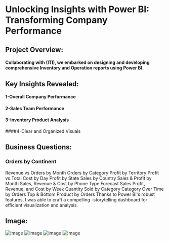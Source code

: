# Unlocking Insights with Power BI: Transforming Company Performance
## Project Overview:
#### Collaborating with (ITI), we embarked on designing and developing comprehensive Inventory and Operation reports using Power BI.
## Key Insights Revealed:

#### 1-Overall Company Performance 
#### 2-Sales Team Performance 
#### 3-Inventory Product Analysis 
####4-Clear and Organized Visuals
## Business Questions:

### Orders by Continent
Revenue vs Orders by Month
Orders by Category
Profit by Territory
Profit vs Total Cost by Day
Profit by State
Sales by Country
Sales & Profit by Month
Sales, Revenue & Cost by Phone Type
Forecast Sales
Profit, Revenue, and Cost by Week
Quantity Sold by Category
Category Over Time by Orders
Top & Bottom Product by Orders
Thanks to Power BI's robust features, I was able to craft a compelling -storytelling dashboard for efficient visualization and analysis.
## Image:
![image](https://github.com/user-attachments/assets/2d799aa0-c27e-4095-b15a-c37d20ccddce)
![image](https://github.com/user-attachments/assets/d2bbd4e2-6b61-4efc-bde4-9862e043eef4)
![image](https://github.com/user-attachments/assets/1461872e-2785-48d7-8093-3ad1e71e9b18)
![image](https://github.com/user-attachments/assets/a04d93e3-ad69-4bff-badc-719a9e41fe4f)




